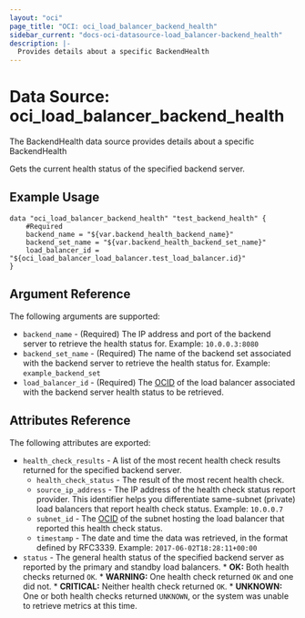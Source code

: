 ```yaml
---
layout: "oci"
page_title: "OCI: oci_load_balancer_backend_health"
sidebar_current: "docs-oci-datasource-load_balancer-backend_health"
description: |-
  Provides details about a specific BackendHealth
---
```


# Data Source: oci_load_balancer_backend_health
The BackendHealth data source provides details about a specific BackendHealth

Gets the current health status of the specified backend server.

## Example Usage

```hcl
data "oci_load_balancer_backend_health" "test_backend_health" {
	#Required
	backend_name = "${var.backend_health_backend_name}"
	backend_set_name = "${var.backend_health_backend_set_name}"
	load_balancer_id = "${oci_load_balancer_load_balancer.test_load_balancer.id}"
}
```

## Argument Reference

The following arguments are supported:

* `backend_name` - (Required) The IP address and port of the backend server to retrieve the health status for.  Example: `10.0.0.3:8080` 
* `backend_set_name` - (Required) The name of the backend set associated with the backend server to retrieve the health status for.  Example: `example_backend_set` 
* `load_balancer_id` - (Required) The [OCID](https://docs.us-phoenix-1.oraclecloud.com/Content/General/Concepts/identifiers.htm) of the load balancer associated with the backend server health status to be retrieved.


## Attributes Reference

The following attributes are exported:

* `health_check_results` - A list of the most recent health check results returned for the specified backend server. 
	* `health_check_status` - The result of the most recent health check. 
	* `source_ip_address` - The IP address of the health check status report provider. This identifier helps you differentiate same-subnet (private) load balancers that report health check status.  Example: `10.0.0.7` 
	* `subnet_id` - The [OCID](https://docs.us-phoenix-1.oraclecloud.com/Content/General/Concepts/identifiers.htm) of the subnet hosting the load balancer that reported this health check status. 
	* `timestamp` - The date and time the data was retrieved, in the format defined by RFC3339.  Example: `2017-06-02T18:28:11+00:00` 
* `status` - The general health status of the specified backend server as reported by the primary and standby load balancers.  *   **OK:** Both health checks returned `OK`.  *   **WARNING:** One health check returned `OK` and one did not.  *   **CRITICAL:** Neither health check returned `OK`.  *   **UNKNOWN:** One or both health checks returned `UNKNOWN`, or the system was unable to retrieve metrics at this time. 

